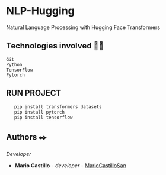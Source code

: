 # NLP-Hugging
Natural Language Processing with Hugging Face Transformers

## Technologies involved 👩‍💻
```
Git
Python
TensorFlow
Pytorch
```
## RUN PROJECT
```py
   pip install transformers datasets
   pip install pytorch
   pip install tensorflow
```
## Authors ✒️

_Developer_

* **Mario Castillo** - *developer* - [MarioCastilloSan](https://github.com/MarioCastilloSan/)
